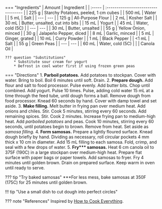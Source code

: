=== "Ingredients"
    | Amount | Ingredient                           |
    | :----- | :----------------------------------- |
    | 225 g  | Starchy Potatoes, peeled, 1 cm cubes |
    | 500 mL | Water                                |
    | 5 mL   | Salt                                 |
    | ---    | ---                                  |
    | 125 g  | All-Purpose Flour                    |
    | 2 mL   | Kosher Salt                          |
    | 30 mL  | Butter, unsalted, cut into bits      |
    | 15 mL  | Yogurt                               |
    | 45 mL  | Water, cold (5C)                     |
    | ---    | ---                                  |
    | 30 mL  | Butter, unsalted                     |
    | 55 g   | Yellow Onion, minced                 |
    | 30 g   | Jalapeño Pepper, diced               |
    | 8 mL   | Garlic, minced                       |
    | 5 mL   | Ginger, grated                       |
    | 10 mL  | Curry Powder                         |
    | 1 mL   | Black Pepper                         |
    | <1 mL  | Salt                                 |
    | 55 g   | Green Peas                           |
    | ---    | ---                                  |
    | 60 mL  | Water, cold (5C)                     |
    |        | Canola Oil                           |

    ??? question "Substitutions"
        * Substitute sour cream for yogurt
        * Defrost in cool water first if using frozen green peas

=== "Directions"
    1. **Parboil potatoes.** Add potatoes to stockpan. Cover with water. Bring to boil. Boil 6 minutes until soft. Drain.
    2. **Prepare dough.** Add flour and salt to food processor. Pulse evenly. Add butter bits. Chop until combined. Add yogurt. Pulse 10 times. Pulse, adding cold water 15 mL at a time through the feed tube, until dough forms a ball. Remove dough from food processor. Knead 60 seconds by hand. Cover with damp towel and set aside.
    3. **Make filling.** Melt butter in frying pan over medium heat. Add onions and chiles. Stir. Cook 5 minutes, stirring every 60 seconds. Add remaining spices. Stir. Cook 2 minutes. Increase frying pan to medium-high heat. Add *parboiled potatoes* and peas. Cook 10 minutes, stirring every 60 seconds, until potatoes begin to brown. Remove from heat. Set aside as *samosa filling.*
    4. **Form samosas.** Prepare a lightly floured surface. Knead dough briefly by hand. Dividing as necessary, roll circular pockets 4 mm thick x 10 cm in diameter. Add 15 mL filling to each samosa. Fold, crimp, and seal with a few drops of water.
    5. **Fry\*\*\* samosas.** Heat 6 cm canola oil to 375F (190C) in a large stockpan over medium-high heat. Prepare flat surface with paper bags or paper towels. Add samosas to fryer. Fry 4 minutes until golden brown. Drain on prepared surface. Keep warm in oven until ready to serve.

??? tip "Try baked samosas"
    ***For less mess, bake samosas at 350F (175C) for 25 minutes until golden brown.

!!! tip "Use a small dish to cut dough into perfect circles"

??? note "References"
    Inspired by [How to Cook Everything](https://www.amazon.com/How-Cook-Everything-Recipes-Anniversary/dp/0764578650).
